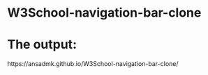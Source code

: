 # W3School-navigation-bar-clone
<h1>The output:</h1>https://ansadmk.github.io/W3School-navigation-bar-clone/
